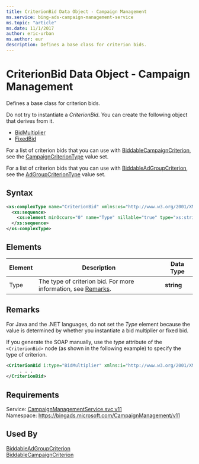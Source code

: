 ```yaml
---
title: CriterionBid Data Object - Campaign Management
ms.service: bing-ads-campaign-management-service
ms.topic: "article"
ms.date: 11/1/2017
author: eric-urban
ms.author: eur
description: Defines a base class for criterion bids.
---
```

# CriterionBid Data Object - Campaign Management
Defines a base class for criterion bids.

Do not try to instantiate a *CriterionBid*. You can create the following object that derives from it.
-   [BidMultiplier](../campaign-management-service/bidmultiplier.md)  
-   [FixedBid](../campaign-management-service/fixedbid.md)  

For a list of criterion bids that you can use with [BiddableCampaignCriterion](../campaign-management-service/biddablecampaigncriterion.md), see the [CampaignCriterionType](../campaign-management-service/campaigncriteriontype.md) value set.

For a list of criterion bids that you can use with [BiddableAdGroupCriterion](../campaign-management-service/biddableadgroupcriterion.md), see the [AdGroupCriterionType](../campaign-management-service/adgroupcriteriontype.md) value set.

## Syntax
```xml
<xs:complexType name="CriterionBid" xmlns:xs="http://www.w3.org/2001/XMLSchema">
  <xs:sequence>
    <xs:element minOccurs="0" name="Type" nillable="true" type="xs:string" />
  </xs:sequence>
</xs:complexType>
```

## <a name="elements"></a>Elements

|Element|Description|Data Type|
|-----------|---------------|-------------|
|<a name="type"></a>Type|The type of criterion bid. For more information, see [Remarks](#remarks).|**string**|

## <a name="remarks"></a>Remarks
For Java and the .NET languages, do not set the *Type* element because the value is determined by whether you instantiate a bid multiplier or fixed bid.

If you generate the SOAP manually, use the *type* attribute of the `<CriterionBid>` node (as shown in the following example) to specify the type of criterion.

```xml
<CriterionBid i:type="BidMultiplier" xmlns:i="http://www.w3.org/2001/XMLSchema-instance">
     . . .
</CriterionBid>
```

## Requirements
Service: [CampaignManagementService.svc v11](https://campaign.api.bingads.microsoft.com/Api/Advertiser/CampaignManagement/v11/CampaignManagementService.svc)  
Namespace: https://bingads.microsoft.com/CampaignManagement/v11  

## Used By
[BiddableAdGroupCriterion](biddableadgroupcriterion.md)  
[BiddableCampaignCriterion](biddablecampaigncriterion.md)  
